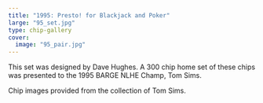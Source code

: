 ```yaml
---
title: "1995: Presto! for Blackjack and Poker"
large: "95_set.jpg"
type: chip-gallery
cover:
  image: "95_pair.jpg"
---
```


This set was designed by Dave Hughes. A 300 chip home set of these chips was presented to the 1995 BARGE NLHE Champ, Tom Sims.

Chip images provided from the collection of Tom Sims.
